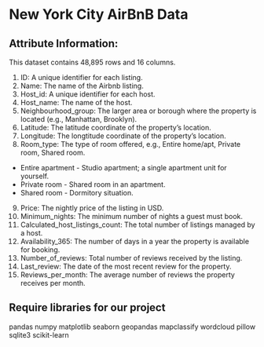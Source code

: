 # New York City AirBnB Data
## Attribute Information:

This dataset contains 48,895 rows and 16 columns.

1. ID: A unique identifier for each listing.
2. Name: The name of the Airbnb listing.
3. Host_id: A unique identifier for each host.
4. Host_name: The name of the host.
5. Neighbourhood_group: The larger area or borough where the property is located (e.g., Manhattan, Brooklyn).
6. Latitude: The latitude coordinate of the property’s location.
7. Longitude: The longtitude coordinate of the property’s location.
8. Room_type: The type of room offered, e.g., Entire home/apt, Private room, Shared room. <br>
  *   Entire apartment - Studio apartment; a single apartment unit for yourself.
  *   Private room - Shared room in an apartment.
  *   Shared room - Dormitory situation.
9. Price: The nightly price of the listing in USD.
10. Minimum_nights: The minimum number of nights a guest must book.
11. Calculated_host_listings_count: The total number of listings managed by a host.
12. Availability_365: The number of days in a year the property is available for booking.
13. Number_of_reviews: Total number of reviews received by the listing.
14. Last_review: The date of the most recent review for the property.
15. Reviews_per_month: The average number of reviews the property receives per month.

## Requỉre libraries for our project
pandas
numpy
matplotlib
seaborn
geopandas
mapclassify
wordcloud
pillow
sqlite3
scikit-learn

